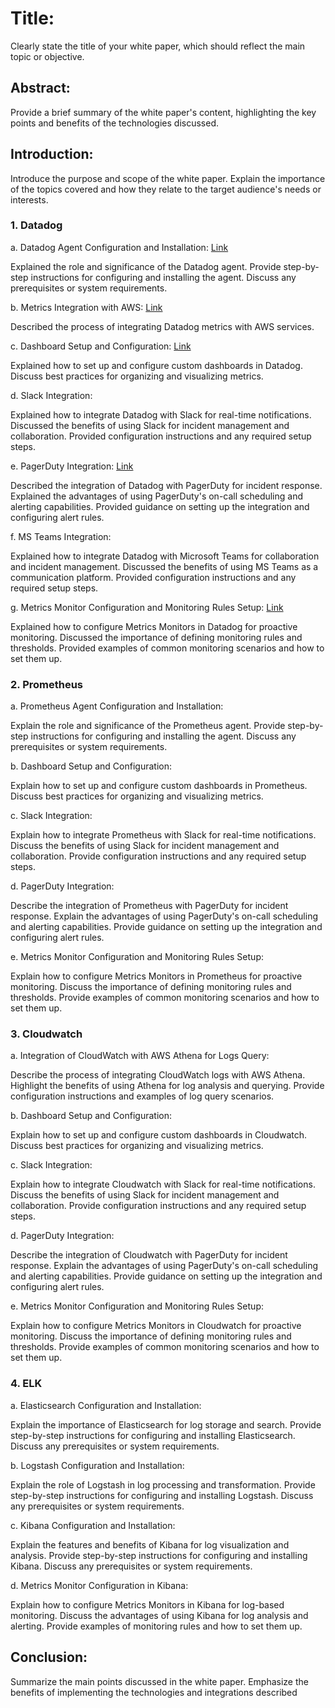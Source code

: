 # Title:
Clearly state the title of your white paper, which should reflect the main topic or objective.

## Abstract:
Provide a brief summary of the white paper's content, highlighting the key points and benefits of the technologies discussed.

## Introduction:
Introduce the purpose and scope of the white paper. Explain the importance of the topics covered and how they relate to the target audience's needs or interests.

### 1. Datadog

a. Datadog Agent Configuration and Installation: [Link](data-dog/DataDog-Installation_and_Configration.md)

Explained the role and significance of the Datadog agent.
Provide step-by-step instructions for configuring and installing the agent.
Discuss any prerequisites or system requirements.

b. Metrics Integration with AWS: [Link](data-dog/DataDog-AWS_Integration.md)

Described the process of integrating Datadog metrics with AWS services.

c. Dashboard Setup and Configuration: [Link](data-dog/DataDog-Dashboard-Setup-and-Configuration.md)

Explained how to set up and configure custom dashboards in Datadog.
Discuss best practices for organizing and visualizing metrics.

d. Slack Integration:

Explained how to integrate Datadog with Slack for real-time notifications.
Discussed the benefits of using Slack for incident management and collaboration.
Provided configuration instructions and any required setup steps.

e. PagerDuty Integration: [Link](data-dog/PagerDuty_Integration_and_Notification.md)

Described the integration of Datadog with PagerDuty for incident response.
Explained the advantages of using PagerDuty's on-call scheduling and alerting capabilities.
Provided guidance on setting up the integration and configuring alert rules.

f. MS Teams Integration:

Explained how to integrate Datadog with Microsoft Teams for collaboration and incident management.
Discussed the benefits of using MS Teams as a communication platform.
Provided configuration instructions and any required setup steps.

g. Metrics Monitor Configuration and Monitoring Rules Setup: [Link](data-dog/Monitor_configuration_and_alerting.md)

Explained how to configure Metrics Monitors in Datadog for proactive monitoring.
Discussed the importance of defining monitoring rules and thresholds.
Provided examples of common monitoring scenarios and how to set them up.


### 2. Prometheus

a. Prometheus Agent Configuration and Installation:

Explain the role and significance of the Prometheus agent.
Provide step-by-step instructions for configuring and installing the agent.
Discuss any prerequisites or system requirements.

b. Dashboard Setup and Configuration:

Explain how to set up and configure custom dashboards in Prometheus.
Discuss best practices for organizing and visualizing metrics.

c. Slack Integration:

Explain how to integrate Prometheus with Slack for real-time notifications.
Discuss the benefits of using Slack for incident management and collaboration.
Provide configuration instructions and any required setup steps.

d. PagerDuty Integration:

Describe the integration of Prometheus with PagerDuty for incident response.
Explain the advantages of using PagerDuty's on-call scheduling and alerting capabilities.
Provide guidance on setting up the integration and configuring alert rules.

e. Metrics Monitor Configuration and Monitoring Rules Setup:

Explain how to configure Metrics Monitors in Prometheus for proactive monitoring.
Discuss the importance of defining monitoring rules and thresholds.
Provide examples of common monitoring scenarios and how to set them up.

### 3. Cloudwatch

a. Integration of CloudWatch with AWS Athena for Logs Query:

Describe the process of integrating CloudWatch logs with AWS Athena.
Highlight the benefits of using Athena for log analysis and querying.
Provide configuration instructions and examples of log query scenarios.


b. Dashboard Setup and Configuration:

Explain how to set up and configure custom dashboards in Cloudwatch.
Discuss best practices for organizing and visualizing metrics.

c. Slack Integration:

Explain how to integrate Cloudwatch with Slack for real-time notifications.
Discuss the benefits of using Slack for incident management and collaboration.
Provide configuration instructions and any required setup steps.

d. PagerDuty Integration:

Describe the integration of Cloudwatch with PagerDuty for incident response.
Explain the advantages of using PagerDuty's on-call scheduling and alerting capabilities.
Provide guidance on setting up the integration and configuring alert rules.

e. Metrics Monitor Configuration and Monitoring Rules Setup:

Explain how to configure Metrics Monitors in Cloudwatch for proactive monitoring.
Discuss the importance of defining monitoring rules and thresholds.
Provide examples of common monitoring scenarios and how to set them up.

### 4. ELK

a. Elasticsearch Configuration and Installation:

Explain the importance of Elasticsearch for log storage and search.
Provide step-by-step instructions for configuring and installing Elasticsearch.
Discuss any prerequisites or system requirements.

b. Logstash Configuration and Installation:

Explain the role of Logstash in log processing and transformation.
Provide step-by-step instructions for configuring and installing Logstash.
Discuss any prerequisites or system requirements.

c. Kibana Configuration and Installation:

Explain the features and benefits of Kibana for log visualization and analysis.
Provide step-by-step instructions for configuring and installing Kibana.
Discuss any prerequisites or system requirements.

d. Metrics Monitor Configuration in Kibana:

Explain how to configure Metrics Monitors in Kibana for log-based monitoring.
Discuss the advantages of using Kibana for log analysis and alerting.
Provide examples of monitoring rules and how to set them up.


## Conclusion:
Summarize the main points discussed in the white paper. Emphasize the benefits of implementing the technologies and integrations described








